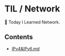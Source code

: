 # TIL / Network

📝 Today I Learned Network.

## Contents

- [IPv4&IPv6.md](https://github.com/0xe82de/TIL/blob/master/Network/IPv4&IPv6.md)
